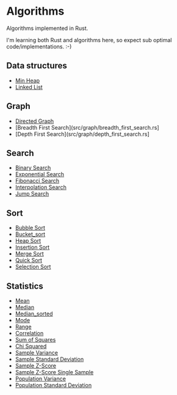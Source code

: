 # Algorithms

Algorithms implemented in Rust.

I'm learning both Rust and algorithms here, so expect sub optimal
code/implementations. :-)


## Data structures

* [Min Heap](src/data_structures/heap.rs)
* [Linked List](src/data_structures/linked_list.rs)


## Graph

* [Directed Graph](src/graph/directed_graph.rs)
* [Breadth First Search](src/graph/breadth_first_search.rs]
* [Depth First Search](src/graph/depth_first_search.rs]


## Search

* [Binary Search](src/search/binary_search.rs)
* [Exponential Search](src/search/exponential_search.rs)
* [Fibonacci Search](src/search/fibonacci_search.rs)
* [Interpolation Search](src/search/interpolation_search.rs)
* [Jump Search](src/search/jump_search.rs)


## Sort

* [Bubble Sort](src/sort/bubble_sort.rs)
* [Bucket_sort](src/sort/bucket_sort.rs)
* [Heap Sort](src/sort/heap_sort.rs)
* [Insertion Sort](src/sort/insertion_sort.rs)
* [Merge Sort](src/sort/merge_sort.rs)
* [Quick Sort](src/sort/quick_sort.rs)
* [Selection Sort](src/sort/selection_sort.rs)


## Statistics

* [Mean](src/statistics/mod.rs)
* [Median](src/statistics/mod.rs)
* [Median_sorted](src/statistics/mod.rs)
* [Mode](src/statistics/mod.rs)
* [Range](src/statistics/mod.rs)
* [Correlation](src/statistics/mod.rs)
* [Sum of Squares](src/statistics/mod.rs)
* [Chi Squared](src/statistics/mod.rs)
* [Sample Variance](src/statistics/sample/mod.rs)
* [Sample Standard Deviation](src/statistics/sample/mod.rs)
* [Sample Z-Score](src/statistics/sample/mod.rs)
* [Sample Z-Score Single Sample](src/statistics/sample/mod.rs)
* [Population Variance](src/statistics/population/mod.rs)
* [Population Standard Deviation](src/statistics/population/mod.rs)
